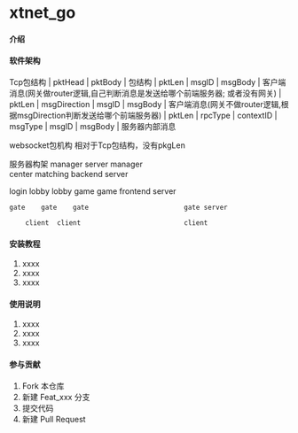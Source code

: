 # xtnet_go

#### 介绍


#### 软件架构
Tcp包结构
| pktHead |                      pktBody                     |    包结构
| pktLen  | msgID |              msgBody                     |    客户端消息(网关做router逻辑,自己判断消息是发送给哪个前端服务器; 或者没有网关)
| pktLen  | msgDirection | msgID |          msgBody          |    客户端消息(网关不做router逻辑,根据msgDirection判断发送给哪个前端服务器)
| pktLen  | rpcType | contextID  | msgType | msgID | msgBody |    服务器内部消息

websocket包机构
相对于Tcp包结构，没有pkgLen


服务器构架
           manager                              server manager  
     center     matching                        backend server

login    lobby  lobby     game  game            frontend server

    gate    gate    gate                        gate server

        client  client                          client

#### 安装教程

1.  xxxx
2.  xxxx
3.  xxxx

#### 使用说明

1.  xxxx
2.  xxxx
3.  xxxx

#### 参与贡献

1.  Fork 本仓库
2.  新建 Feat_xxx 分支
3.  提交代码
4.  新建 Pull Request
